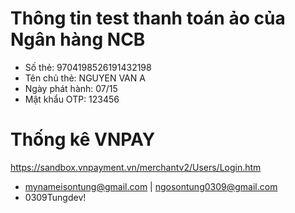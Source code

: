 <!-- import -->

<!-- import * as yup from "yup";
import { yupResolver } from "@hookform/resolvers/yup"; -->

<!-- Sử dụng yub để check validate -->

<!-- const validationInput = yup.object().shape({
email (note: tên đã dc đăng ký ở TextField): yup
.string()
.required("Email không được để trống")
.email("Không đúng định dạng Email !!!"),
}); -->

<!-- gửi nguyên chỉ thay đổi ở defaultValues (là giá trị ban đầu của input) -->

<!-- const {
      register,
      handleSubmit,
      formState: { errors },
    } = useForm({
      defaultValues: {
      email: "",
    },
      resolver: yupResolver(validationInput),
}); -->

<!-- không đổi -->

<!-- <TextField
    error={!!errors?.email}
    {...register("email")}
    type="text"
    label="Nhập email của bạn"
    size="small"
    sx={{ width: "80%" }} //sx = scss (style như scss bth)
    helperText={errors.email?.message}
/> -->
<!--
axiosClient
.post("/email/send-code-register", {
userName: data.userName,
email: data.email,
})
.then((res) => {
toastify("success", res.data.message || "Tên người dùng và email hợp lệ !");
})
.catch((err) => {
toastify("error", err.response.data.message || "Lỗi hệ thông !");
});
-->

# Thông tin test thanh toán ảo của Ngân hàng NCB

- Số thẻ: 9704198526191432198
- Tên chủ thẻ: NGUYEN VAN A
- Ngày phát hành: 07/15
- Mật khẩu OTP: 123456

# Thống kê VNPAY

https://sandbox.vnpayment.vn/merchantv2/Users/Login.htm

- mynameisontung@gmail.com | ngosontung0309@gmail.com
- 0309Tungdev!
